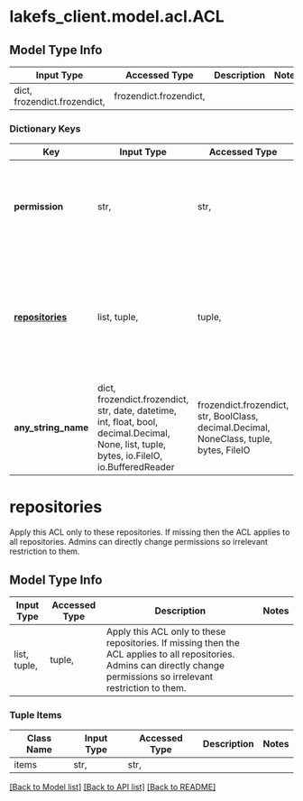 # lakefs_client.model.acl.ACL

## Model Type Info
Input Type | Accessed Type | Description | Notes
------------ | ------------- | ------------- | -------------
dict, frozendict.frozendict,  | frozendict.frozendict,  |  | 

### Dictionary Keys
Key | Input Type | Accessed Type | Description | Notes
------------ | ------------- | ------------- | ------------- | -------------
**permission** | str,  | str,  | Permission level to give this ACL.  \&quot;Read\&quot;, \&quot;Write\&quot;, \&quot;Super\&quot; and \&quot;Admin\&quot; are all supported.  | 
**[repositories](#repositories)** | list, tuple,  | tuple,  | Apply this ACL only to these repositories.  If missing then the ACL applies to all repositories.  Admins can directly change permissions so irrelevant restriction to them.  | [optional] 
**any_string_name** | dict, frozendict.frozendict, str, date, datetime, int, float, bool, decimal.Decimal, None, list, tuple, bytes, io.FileIO, io.BufferedReader | frozendict.frozendict, str, BoolClass, decimal.Decimal, NoneClass, tuple, bytes, FileIO | any string name can be used but the value must be the correct type | [optional]

# repositories

Apply this ACL only to these repositories.  If missing then the ACL applies to all repositories.  Admins can directly change permissions so irrelevant restriction to them. 

## Model Type Info
Input Type | Accessed Type | Description | Notes
------------ | ------------- | ------------- | -------------
list, tuple,  | tuple,  | Apply this ACL only to these repositories.  If missing then the ACL applies to all repositories.  Admins can directly change permissions so irrelevant restriction to them.  | 

### Tuple Items
Class Name | Input Type | Accessed Type | Description | Notes
------------- | ------------- | ------------- | ------------- | -------------
items | str,  | str,  |  | 

[[Back to Model list]](../../README.md#documentation-for-models) [[Back to API list]](../../README.md#documentation-for-api-endpoints) [[Back to README]](../../README.md)

